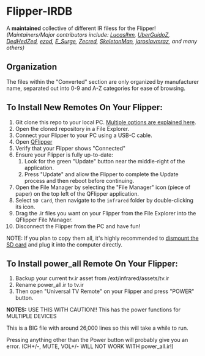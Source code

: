 # Flipper-IRDB  

A **maintained** collective of different IR filess for the Flipper!<br>
_(Maintainers/Major contributors include: [Lucaslhm](https://github.com/Lucaslhm), [UberGuidoZ](https://github.com/UberGuidoZ), [DedHedZed](https://github.com/dedhedzed), [ezod](https://github.com/ezod), [E_Surge](https://github.com/ESurge), [Zecred](https://github.com/bussardrobbie), [SkeletonMan](https://github.com/SkeletonMan03/), [jaroslavmraz](https://github.com/jaroslavmraz), and many others)_

## Organization  

The files within the "Converted" section are only organized by manufacturer name, separated out into 0-9 and A-Z categories for ease of browsing.

## To Install New Remotes On Your Flipper:   

1. Git clone this repo to your local PC. [Multiple options are explained here](https://docs.github.com/en/repositories/creating-and-managing-repositories/cloning-a-repository).
2. Open the cloned repository in a File Explorer.
3. Connect your Flipper to your PC using a USB-C cable.
4. Open [QFlipper](https://flipperzero.one/update)
5. Verify that your Flipper shows "Connected"
6. Ensure your Flipper is fully up-to-date:
    1. Look for the green "Update" button near the middle-right of the application.
    2. Press "Update" and allow the Flipper to complete the Update process and then reboot before continuing.
7. Open the File Manager by selecting the "File Manager" icon (piece of paper) on the top left of the QFlipper application.
8. Select `SD Card`, then navigate to the `infrared` folder by double-clicking its icon.
9. Drag the .ir files you want on your Flipper from the File Explorer into the QFlipper File Manager.
10. Disconnect the Flipper from the PC and have fun!

NOTE: If you plan to copy them all, it's highly recommended to [dismount the SD card](https://docs.flipperzero.one/basics/sd-card#g4-removing-the-sd-card) and plug it into the computer directly.

## To Install power_all Remote On Your Flipper:  

1. Backup your current tv.ir asset from /ext/infrared/assets/tv.ir
2. Rename power_all.ir to tv.ir
3. Then open "Universal TV Remote" on your Flipper and press "POWER" button.

**NOTES:**
USE THIS WITH CAUTION!! This has the power functions for MULTIPLE DEVICES

This is a BIG file with around 26,000 lines so this will take a while to run.

Pressing anything other than the Power button will probably give you an error. (CH+/-, MUTE, VOL+/- WILL NOT WORK WITH power_all.ir!)
